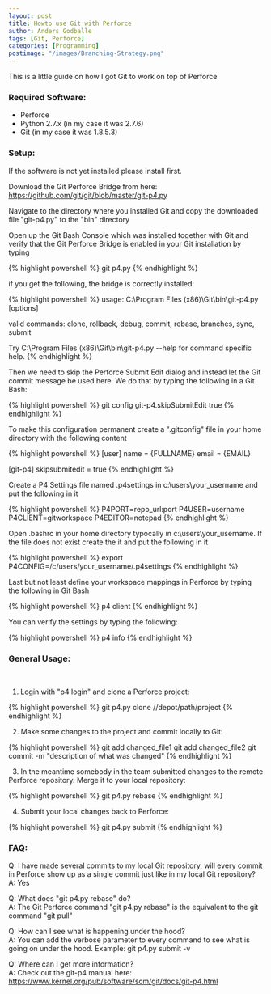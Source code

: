 ```yaml
---
layout: post
title: Howto use Git with Perforce
author: Anders Godballe
tags: [Git, Perforce]
categories: [Programming]
postimage: "/images/Branching-Strategy.png"
---
```


This is a little guide on how I got Git to work on top of Perforce

### Required Software:
* Perforce
* Python 2.7.x (in my case it was 2.7.6)
* Git (in my case it was 1.8.5.3)

### Setup:
If the software is not yet installed please install first.

Download the Git Perforce Bridge from here: https://github.com/git/git/blob/master/git-p4.py

Navigate to the directory where you installed Git and copy the downloaded file "git-p4.py" to the "bin" directory

Open up the Git Bash Console which was installed together with Git and verify that the 
Git Perforce Bridge is enabled in your Git installation by typing

{% highlight powershell %}
git p4.py 
{% endhighlight %}

if you get the following, the bridge is correctly installed:

{% highlight powershell %}
usage: C:\Program Files (x86)\Git\bin\git-p4.py <command> [options]

valid commands: clone, rollback, debug, commit, rebase, branches, sync, submit

Try C:\Program Files (x86)\Git\bin\git-p4.py <command> --help for command specific help.
{% endhighlight %}

Then we need to skip the Perforce Submit Edit dialog and instead let the Git commit message be used here.
We do that by typing the following in a Git Bash:   

{% highlight powershell %}
git config git-p4.skipSubmitEdit true
{% endhighlight %}

To make this configuration permanent create a ".gitconfig" file in your home directory with the following content

{% highlight powershell %}
[user]
    name = {FULLNAME}
    email = {EMAIL}

[git-p4]
    skipsubmitedit = true
{% endhighlight %}

Create a P4 Settings file named .p4settings in c:\users\your_username and put the following in it

{% highlight powershell %}
P4PORT=repo_url:port
P4USER=username
P4CLIENT=gitworkspace
P4EDITOR=notepad
{% endhighlight %}

Open .bashrc in your home directory typocally in c:\users\your_username.
If the file does not exist create the it and put the following in it

{% highlight powershell %}
export P4CONFIG=/c/users/your_username/.p4settings
{% endhighlight %}

Last but not least define your workspace mappings in Perforce by typing the following in Git Bash

{% highlight powershell %}
p4 client
{% endhighlight %}

You can verify the settings by typing the following:

{% highlight powershell %}
p4 info
{% endhighlight %}

### General Usage:
&nbsp;
1. Login with "p4 login" and clone a Perforce project:
 
{% highlight powershell %}
git p4.py clone //depot/path/project
{% endhighlight %}

&nbsp;
2. Make some changes to the project and commit locally to Git:

{% highlight powershell %}
git add changed_file1
git add changed_file2
git commit -m "description of what was changed"
{% endhighlight %}

&nbsp;
3. In the meantime somebody in the team submitted changes to the remote Perforce repository. Merge it to your local repository:

{% highlight powershell %}
git p4.py rebase
{% endhighlight %}

&nbsp;
4. Submit your local changes back to Perforce:

{% highlight powershell %}
git p4.py submit
{% endhighlight %}

### FAQ:
Q: I have made several commits to my local Git repository, will every commit in Perforce show up as a single commit just like in my local Git repository?  
A: Yes

Q: What does "git p4.py rebase" do?  
A: The Git Perforce command "git p4.py rebase" is the equivalent to the git command "git pull"

Q: How can I see what is happening under the hood?  
A: You can add the verbose parameter to every command to see what is going on under the hood. Example: git p4.py submit -v

Q: Where can I get more information?  
A: Check out the git-p4 manual here: https://www.kernel.org/pub/software/scm/git/docs/git-p4.html